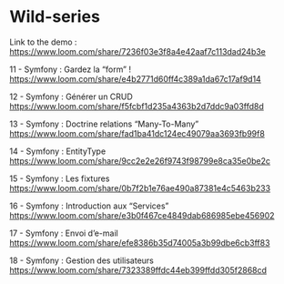 # Wild-series

Link to the demo : 
https://www.loom.com/share/7236f03e3f8a4e42aaf7c113dad24b3e

11 - Symfony : Gardez la “form” ! 
https://www.loom.com/share/e4b2771d60ff4c389a1da67c17af9d14

12 - Symfony : Générer un CRUD 
https://www.loom.com/share/f5fcbf1d235a4363b2d7ddc9a03ffd8d

13 - Symfony : Doctrine relations “Many-To-Many” 
https://www.loom.com/share/fad1ba41dc124ec49079aa3693fb99f8

14 - Symfony : EntityType 
https://www.loom.com/share/9cc2e2e26f9743f98799e8ca35e0be2c

15 - Symfony : Les fixtures 
https://www.loom.com/share/0b7f2b1e76ae490a87381e4c5463b233

16 - Symfony : Introduction aux “Services” 
https://www.loom.com/share/e3b0f467ce4849dab686985ebe456902

17 - Symfony : Envoi d’e-mail 
https://www.loom.com/share/efe8386b35d74005a3b99dbe6cb3ff83

18 - Symfony : Gestion des utilisateurs 
https://www.loom.com/share/7323389ffdc44eb399ffdd305f2868cd
